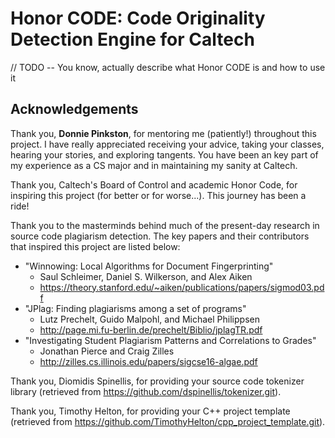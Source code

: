 # Honor CODE: Code Originality Detection Engine for Caltech

// TODO -- You know, actually describe what Honor CODE is and how to use it


## Acknowledgements

Thank you, **Donnie Pinkston**, for mentoring me (patiently!) throughout this
project. I have really appreciated receiving your advice, taking your classes,
hearing your stories, and exploring tangents. You have been an key part of my
experience as a CS major and in maintaining my sanity at Caltech.

Thank you, Caltech's Board of Control and academic Honor Code, for inspiring
this project (for better or for worse...). This journey has been a ride!

Thank you to the masterminds behind much of the present-day research in
source code plagiarism detection. The key papers and their contributors that
inspired this project are listed below:

* "Winnowing: Local Algorithms for Document Fingerprinting"
    - Saul Schleimer, Daniel S. Wilkerson, and Alex Aiken
    - https://theory.stanford.edu/~aiken/publications/papers/sigmod03.pdf
* "JPlag: Finding plagiarisms among a set of programs"
    - Lutz Prechelt, Guido Malpohl, and Michael Philippsen
    - http://page.mi.fu-berlin.de/prechelt/Biblio/jplagTR.pdf
* "Investigating Student Plagiarism Patterns and Correlations to Grades"
    - Jonathan Pierce and Craig Zilles
    - http://zilles.cs.illinois.edu/papers/sigcse16-algae.pdf

Thank you, Diomidis Spinellis, for providing your source code tokenizer library
(retrieved from https://github.com/dspinellis/tokenizer.git).

Thank you, Timothy Helton, for providing your C++ project template
(retrieved from https://github.com/TimothyHelton/cpp_project_template.git).


<!---
# C++ Project Template
When setting out on a new project in C++ there are a few configuration steps
which need to be completed prior to actually getting down to writing code.
This repository is going to be a C++ project template that already has the
following components:

- Directory Structure
- Make Build (CMake)
- Unit Test Framework (Google Test)
- API Documentation (Doxygen)

Feel free to fork this repository and tailor it to suit you.

## Procedure
1. Download Bash script to create new C++ projects
    ```bash
    curl -O https://raw.githubusercontent.com/TimothyHelton/cpp_project_template/master/new_cpp_project.sh
    chmod u+x new_cpp_project.sh
    ```
1. Create new C++ project
    ```bash
    ./new_cpp_project.sh NewProjectName
    ```
1. In the project top level **CMakeLists.txt**:
    1. Line 2: Change the variable **MyProject** to the name of your project.
        ```cmake
        project(NewProject)
        ```
        - This variable will be used in a couple of different places.
            - MyProject_run: will be the main executable name
            - MyProject_lib: will be the project library name
    1. Line 4: Set the version of C++ to use.  For example, let's set up the
    NewProject to use C++ 11.
        ```cmake
        set(CMAKE_CXX_STANDARD 11)
        ```
1. Update project name and description in the `Doxyfile` located in the `docs`
directory.
    1. Update line `PROJECT_NAME`
        1. This name will appear on each documentation page.
    1. Update line `PROJECT_NUMBER`
        1. This is the version number of your project.
    1. Update line `PROJECT_BRIEF`
        1. Any text entered here will also appear on each documentation page.
        Try not to make this one too long.
1. Reload the top CMake file.

## CLION IDE Specific Instructions
I started using an IDE from [JET Brains](https://www.jetbrains.com/) tailored
for Python called [PyCharm](https://www.jetbrains.com/pycharm/) and thought
it helped me write better code.
I'd been wanting to learn C++ and decided to give JET Brains C/C++ IDE called
[CLion](https://www.jetbrains.com/clion/) a try.
The code completion, interactive suggestions, debugger, introspection tools,
and built-in test execution are very handy.
There are a couple extra details to set when using this IDE.

1. The IDE allows you to mark directories with their desired purpose.
To mark a directory right click on the directory name in the `Project` window
and select `Mark Directory as` from the drop-down menu.
    1. Mark the `src` directory as `Project Sources and Headers`
    1. Mark the `tests/lib/googletest` directory as  `Library Files`
1. Setup the `Run/Debug Configuration` by selecting `Edit Configurations...`
from the pull-down menu from the run button (green triangle) in the upper right
corner.
    1. Update Doxygen Build to execute the unit test suite.
        1. Select Doxygen from the Application menu on the left.
        1. Choose the **executable** for Doxygen to be `Unit_Tests_run`.
    1. Create a `Google Test` configuration
        1. In the upper left corner select the plus symbol.
        1. Chose `Google Test` from the drop-down menu.
        1. Set **Name** to `Unit Tests`.
        1. Set **Target** to `Unit_Tests_run`.

## Wrap Up
That should be all it takes to start writing code.
If you find any issues or bugs with this repository please file an issue on
[GitHub](https://github.com/TimothyHelton/cpp_project_template/issues).

Hope you find this template useful and enjoy learning C++!
--->
